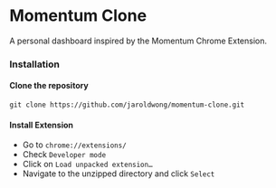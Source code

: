 Momentum Clone
==============

A personal dashboard inspired by the Momentum Chrome Extension.

### Installation

#### Clone the repository
`git clone https://github.com/jaroldwong/momentum-clone.git`

#### Install Extension
* Go to `chrome://extensions/`
* Check `Developer mode`
* Click on `Load unpacked extension…`
* Navigate to the unzipped directory and click `Select`